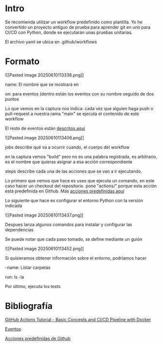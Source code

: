 # Intro

Se recomienda utilizar un workflow predefinido como plantilla. Yo he convertido un proyecto antiguo de prueba para aprender git en uno para CI/CD con Python, donde se ejecutarán unas pruebas unitarias.

El archivo yaml se ubica en .github/workflows

# Formato

![[Pasted image 20250610113338.png]]

name: El nombre que se mostrará en 

on: para eventos (dentro están los eventos con su nombre seguido de dos puntos

Lo que vemos en la captura nos indica: cada vez que alguien haga push o pull-request a nuestra rama "main" se ejecuta el contenido de este workflow

El resto de eventos están [descritos aquí](https://docs.github.com/en/actions/using-workflows/events-that-trigger-workflows)

![[Pasted image 20250610113406.png]]

jobs describe qué va a ocurrir cuando, el cuerpo del workflow

en la captura vemos "build" pero no es una palabra registrada, es arbitrario, es el nombre que quieras asignar a esa acción correspondiente

steps describe cada una de las acciones que se van a ir ejecutando.

Lo primero que vemos que hace es uses que ejecuta un comando, en este caso hacer un checkout del repositorio. pone "actions/" porque esta acción está predefinida en Github. Más [acciones predefinidas aquí](https://github.com/actions)

Lo siguiente que hace es configurar el entorno Python con la versión indicada

![[Pasted image 20250610113437.png]]

Despues lanza algunos comandos para instalar y configurar las dependencias

Se puede notar que cada paso tomado, se define mediante un guión

![[Pasted image 20250610113452.png]]
  
Si quisieramos obtener información sobre el entorno, podríamos hacer

-name: Listar carpetas

run: ls -la

Por último, ejecuta los tests

# Bibliografía

[GitHub Actions Tutorial - Basic Concepts and CI/CD Pipeline with Docker](https://www.youtube.com/watch?v=R8_veQiYBjI)

[Eventos](https://docs.github.com/en/actions/using-workflows/events-that-trigger-workflows)

[Acciones predefinidas de Github](https://github.com/actions)
